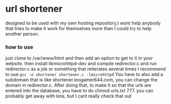 # url shortener
designed to be used with my own hosting repository,I wont help anybody that tries to make it work for themselves more than I could try to help another person.
### how to use
just clone to /var/www/html and then add an option to get to it in your website.
then install libmicrohttpd-dev and compile redirector.c and run redirector.c as a job or something that reiterates several times
I recommend to use ```gcc -o shortener shortener.c -lmicrohttpd```
You have to also add a subdomain that is like shortener.leogamer644.com, you can change the domain in redirector.c. After doing that, to make it so that the urls are entered into the database, you have to do chmod urls.txt 777. you can probably get away with less, but I cant really check that out
